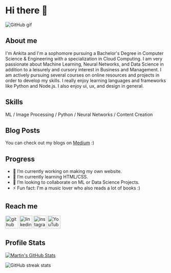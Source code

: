 # Hi there 👋
![GitHub gif](https://user-images.githubusercontent.com/64346030/98769755-a3b6c500-2406-11eb-87a7-8aaaeaf6e3e4.gif)

## About me
I'm Ankita and I'm a sophomore pursuing a Bachelor's Degree in Computer Science & Engineering with a specialization in Cloud Computing. I am very passionate about Machine Learning, Neural Networks, and Data Science in addition to a leisurely and cursory interest in Business and Management. I am actively pursuing several courses on online resources and projects in order to develop my skills. I really enjoy learning languages and frameworks like Python and Node.js. I also enjoy ui, ux, and design in general.

## Skills

 ML / Image Processing / Python / Neural Networks / Content Creation
 
 ## Blog Posts
 You can check out my blogs on [Medium](https://medium.com/@ankitasankars) :)

## Progress

- 🔭 I’m currently working on making my own website.  
- 🌱 I’m currently learning HTML/CSS. 
- 👯 I’m looking to collaborate on ML or Data Science Projects. 
- ⚡ Fun fact: I'm a music lover who also reads a lot of books :) 

## Reach me 
[<img src='https://cdn.jsdelivr.net/npm/simple-icons@3.0.1/icons/github.svg' alt='github' height='40'>](https://github.com/ankitasankars)  [<img src='https://cdn.jsdelivr.net/npm/simple-icons@3.0.1/icons/linkedin.svg' alt='linkedin' height='40'>](https://www.linkedin.com/in/https://www.linkedin.com/in/ankita-k-4b943611a//)  [<img src='https://cdn.jsdelivr.net/npm/simple-icons@3.0.1/icons/instagram.svg' alt='instagram' height='40'>](https://www.instagram.com/ankitakokkera/)  [<img src='https://cdn.jsdelivr.net/npm/simple-icons@3.0.1/icons/youtube.svg' alt='YouTube' height='40'>](https://www.youtube.com/channel/https://www.youtube.com/c/AnkitaKokkera/videos)  
## Profile Stats

<a href="https://github.com/ankitasankars/ankitasankars">
  <img align="center" src="https://github-readme-stats.vercel.app/api?username=ankitasankars&show_icons=true&line_height=27&count_private=true&title_color=ff6e96&text_color=f8f8f2&icon_color=79dafa&bg_color=282a36" alt="Martin's GitHub Stats" />
</a>

![GitHub streak stats](https://github-readme-streak-stats.herokuapp.com/?user=ankitasankars)  


